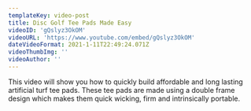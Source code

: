 ```yaml
---
templateKey: video-post
title: Disc Golf Tee Pads Made Easy
videoID: 'gQslyz3OkOM'
videoURL: 'https://www.youtube.com/embed/gQslyz3OkOM'
dateVideoFormat: 2021-1-11T22:49:24.071Z
videoThumbImg: ''
videoAuthor: ''
---
```

This video will show you how to quickly build affordable and long lasting artificial turf tee pads. These tee pads are made using a double frame design which makes them quick wicking, firm and intrinsically portable.